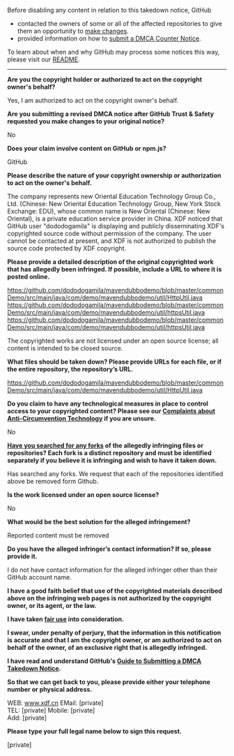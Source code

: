 Before disabling any content in relation to this takedown notice, GitHub
- contacted the owners of some or all of the affected repositories to give them an opportunity to [make changes](https://docs.github.com/en/github/site-policy/dmca-takedown-policy#a-how-does-this-actually-work).
- provided information on how to [submit a DMCA Counter Notice](https://docs.github.com/en/articles/guide-to-submitting-a-dmca-counter-notice).

To learn about when and why GitHub may process some notices this way, please visit our [README](https://github.com/github/dmca/blob/master/README.md#anatomy-of-a-takedown-notice).

---

**Are you the copyright holder or authorized to act on the copyright owner's behalf?**

Yes, I am authorized to act on the copyright owner's behalf.

**Are you submitting a revised DMCA notice after GitHub Trust & Safety requested you make changes to your original notice?**

No

**Does your claim involve content on GitHub or npm.js?**

GitHub

**Please describe the nature of your copyright ownership or authorization to act on the owner's behalf.**

The company represents new Oriental Education Technology Group Co., Ltd. (Chinese: New Oriental Education Technology Group, New York Stock Exchange: EDU), whose common name is New Oriental (Chinese: New Oriental), is a private education service provider in China. XDF noticed that GitHub user "dododogamila" is displaying and publicly disseminating XDF's copyrighted source code without permission of the company. The user cannot be contacted at present, and XDF is not authorized to publish the source code protected by XDF copyright.

**Please provide a detailed description of the original copyrighted work that has allegedly been infringed. If possible, include a URL to where it is posted online.**

https://github.com/dododogamila/mavendubbodemo/blob/master/commonDemo/src/main/java/com/demo/mavendubbodemo/util/HttpUtil.java  
https://github.com/dododogamila/mavendubbodemo/blob/master/commonDemo/src/main/java/com/demo/mavendubbodemo/util/httpsUtil.java  
https://github.com/dododogamila/mavendubbodemo/blob/master/commonDemo/src/main/java/com/demo/mavendubbodemo/util/httpsUtil.java  

The copyrighted works are not licensed under an open source license; all content is intended to be closed source.

**What files should be taken down? Please provide URLs for each file, or if the entire repository, the repository’s URL.**

https://github.com/dododogamila/mavendubbodemo/blob/master/commonDemo/src/main/java/com/demo/mavendubbodemo/util/HttpUtil.java  

**Do you claim to have any technological measures in place to control access to your copyrighted content? Please see our <a href="https://docs.github.com/articles/guide-to-submitting-a-dmca-takedown-notice#complaints-about-anti-circumvention-technology">Complaints about Anti-Circumvention Technology</a> if you are unsure.**

No

**<a href="https://docs.github.com/articles/dmca-takedown-policy#b-what-about-forks-or-whats-a-fork">Have you searched for any forks</a> of the allegedly infringing files or repositories? Each fork is a distinct repository and must be identified separately if you believe it is infringing and wish to have it taken down.**

Has searched any forks. We request that each of the repositories identified above be removed form Github.

**Is the work licensed under an open source license?**

No

**What would be the best solution for the alleged infringement?**

Reported content must be removed

**Do you have the alleged infringer’s contact information? If so, please provide it.**

I do not have contact information for the alleged infringer other than their GitHub account name.

**I have a good faith belief that use of the copyrighted materials described above on the infringing web pages is not authorized by the copyright owner, or its agent, or the law.**

**I have taken <a href="https://www.lumendatabase.org/topics/22">fair use</a> into consideration.**

**I swear, under penalty of perjury, that the information in this notification is accurate and that I am the copyright owner, or am authorized to act on behalf of the owner, of an exclusive right that is allegedly infringed.**

**I have read and understand GitHub's <a href="https://docs.github.com/articles/guide-to-submitting-a-dmca-takedown-notice/">Guide to Submitting a DMCA Takedown Notice</a>.**

**So that we can get back to you, please provide either your telephone number or physical address.**

WEB: www.xdf.cn EMail: [private]  
TEL: [private] Mobile: [private]  
Add: [private]  

**Please type your full legal name below to sign this request.**

[private]  
